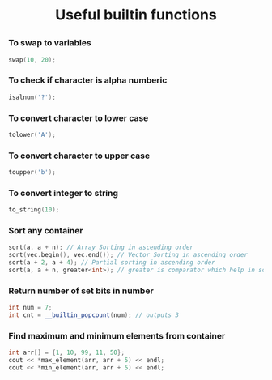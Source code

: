 <h1 style="text-align:center;"> Useful builtin functions</p>

### To swap to variables 
```cpp
swap(10, 20);
```

### To check if character is alpha numberic
```cpp
isalnum('?');
```

### To convert character to lower case
```cpp
tolower('A');
```

### To convert character to upper case
```cpp
toupper('b');
```

### To convert integer to string
```cpp
to_string(10);
```

### Sort any container
```cpp
sort(a, a + n); // Array Sorting in ascending order
sort(vec.begin(), vec.end()); // Vector Sorting in ascending order
sort(a + 2, a + 4); // Partial sorting in ascending order
sort(a, a + n, greater<int>); // greater is comparator which help in sorting in descending order
```

### Return number of set bits in number
```cpp
int num = 7;
int cnt = __builtin_popcount(num); // outputs 3
```

### Find maximum and minimum elements from container
```cpp
int arr[] = {1, 10, 99, 11, 50};
cout << *max_element(arr, arr + 5) << endl;
cout << *min_element(arr, arr + 5) << endl;
```